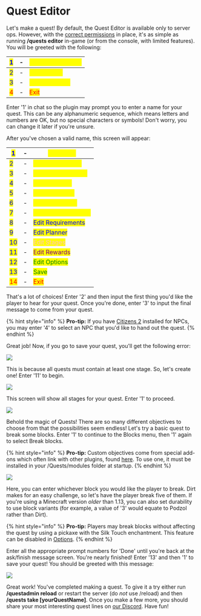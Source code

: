 # Quest Editor

Let's make a quest! By default, the Quest Editor is available only to server ops. However, with the [correct permissions](https://pikamug.gitbook.io/quests/setup/commands-and-permissions) in place, it's as simple as running **/quests editor** in-game (or from the console, with limited features). You will be greeted with the following:

| <mark style="color:blue;">1</mark> | - | <mark style="color:yellow;">Create new quest</mark> |
| ---------------------------------- | - | --------------------------------------------------- |
| <mark style="color:blue;">2</mark> | - | <mark style="color:yellow;">Edit a quest</mark>     |
| <mark style="color:blue;">3</mark> | - | <mark style="color:yellow;">Delete a quest</mark>   |
| <mark style="color:red;">4</mark>  | - | <mark style="color:red;">Exit</mark>                |

Enter '1' in chat so the plugin may prompt you to enter a name for your quest. This can be any alphanumeric sequence, which means letters and numbers are OK, but no special characters or symbols! Don't worry, you can change it later if you're unsure.

After you've chosen a valid name, this screen will appear:

| <mark style="color:blue;">1</mark>  | - | <mark style="color:yellow;">Set name</mark>             |
| ----------------------------------- | - | ------------------------------------------------------- |
| <mark style="color:blue;">2</mark>  | - | <mark style="color:yellow;">Set ask message</mark>      |
| <mark style="color:blue;">3</mark>  | - | <mark style="color:yellow;">Set finish message</mark>   |
| <mark style="color:blue;">4</mark>  | - | <mark style="color:yellow;">Set NPC start</mark>        |
| <mark style="color:blue;">5</mark>  | - | <mark style="color:yellow;">Set block start</mark>      |
| <mark style="color:blue;">6</mark>  | - | <mark style="color:yellow;">Set region start</mark>     |
| <mark style="color:blue;">7</mark>  | - | <mark style="color:yellow;">Set GUI item display</mark> |
| <mark style="color:blue;">8</mark>  | - | <mark style="color:blue;">Edit Requirements</mark>      |
| <mark style="color:blue;">9</mark>  | - | <mark style="color:blue;">Edit Planner</mark>           |
| <mark style="color:blue;">10</mark> | - | <mark style="color:#FFC0CB;">Edit Stages</mark>          |
| <mark style="color:blue;">11</mark> | - | <mark style="color:purple;">Edit Rewards</mark>         |
| <mark style="color:blue;">12</mark> | - | <mark style="color:green;">Edit Options</mark>          |
| <mark style="color:blue;">13</mark> | - | <mark style="color:green;">Save</mark>                  |
| <mark style="color:red;">14</mark>  | - | <mark style="color:red;">Exit</mark>                    |

That's a lot of choices! Enter '2' and then input the first thing you'd like the player to hear for your quest. Once you're done, enter '3' to input the final message to come from your quest.

{% hint style="info" %}
**Pro-tip:** If you have [Citizens 2](https://www.spigotmc.org/resources/citizens.13811/) installed for NPCs, you may enter '4' to select an NPC that you'd like to hand out the quest.
{% endhint %}

Great job! Now, if you go to save your quest, you'll get the following error:

![](https://camo.githubusercontent.com/99bdcd82f5754ef236c0ac1dcfb23a28dea3be3bbdd64ac7f8c9bf6adfeccd75/68747470733a2f2f692e696d6775722e636f6d2f4d4166765a6e482e706e67)

This is because all quests must contain at least one stage. So, let's create one! Enter '11' to begin.

![](https://camo.githubusercontent.com/70fd785e576145ea3c0a111f963c727053819815d8b2057385b65156d8ccee86/68747470733a2f2f692e696d6775722e636f6d2f4944694466524a2e706e67)

This screen will show all stages for your quest. Enter '1' to proceed.

![](https://camo.githubusercontent.com/9065d04debad1a0a95a37fc3baa6518478dd7d4989d3abd63773f7b8c6a385ea/68747470733a2f2f692e696d6775722e636f6d2f61556562344a512e706e67)

Behold the magic of Quests! There are so many different objectives to choose from that the possibilities seem endless! Let's try a basic quest to break some blocks. Enter '1' to continue to the Blocks menu, then '1' again to select Break blocks.

{% hint style="info" %}
**Pro-tip:** Custom objectives come from special add-ons which often link with other plugins, found [here](https://pikamug.gitbook.io/quests/casual/modules). To use one, it must be installed in your /Quests/modules folder at startup.
{% endhint %}

![](https://camo.githubusercontent.com/e30adfdd454a751bb6ac89e116223d44731c9ecb7939bbe0438de6ecbb2da2c4/68747470733a2f2f692e696d6775722e636f6d2f393267764744492e706e67)

Here, you can enter whichever block you would like the player to break. Dirt makes for an easy challenge, so let's have the player break five of them. If you're using a Minecraft version _older_ than 1.13, you can also set durability to use block variants (for example, a value of '3' would equate to Podzol rather than Dirt).

{% hint style="info" %}
**Pro-tip:** Players may break blocks without affecting the quest by using a pickaxe with the Silk Touch enchantment. This feature can be disabled in [Options](../beginner/options.md).
{% endhint %}

Enter all the appropriate prompt numbers for 'Done' until you're back at the ask/finish message screen. You're nearly finished! Enter '13' and then '1' to save your quest! You should be greeted with this message:

![](https://camo.githubusercontent.com/34cf772e5a8bed2117fbf064bf3c42c0f0b4ef34f7e0d1cb0539054367db9e6f/68747470733a2f2f692e696d6775722e636f6d2f4b5373635232582e706e67)

Great work! You've completed making a quest. To give it a try either run **/questadmin reload** or restart the server (do _not_ use /reload) and then **/quests take \[yourQuestName]**. Once you make a few more, you should share your most interesting quest lines on [our Discord](https://discordapp.com/invite/d56CQ6e). Have fun!
